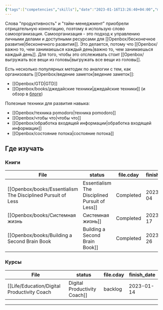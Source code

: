 ```yaml
---
{"tags":["competencies","skills"],"date":"2023-01-16T13:26:40+04:00","modified_at":"2023-12-18T10:23:41+03:00","dg-publish":true,"aliases":["самоорганизацию","самоорганизации","самоорганизации","самоорганизацией","самоорганизации","организация личных дел"],"dg-path":"/competencies/самоорганизация.md","permalink":"/competencies/samoorganizacziya/","dgPassFrontmatter":true}
---
```





Слова "продуктивность" и "тайм-менеджмент" приобрели отрицательную коннотацию, поэтому я использую слово самоорганизация. Самоорганизация - это подход к управлению личными делами и доступными ресурсами для [[Openbox/бесконечное развитие|бесконечного развития]]. Это делается, потому что [[Openbox/важно то, чем занимаешься каждый день|важно то, чем занимаешься каждый день]]. Для того, чтобы это отслеживать стоит [[Openbox/выгружать все вещи из головы|выгружать все вещи из головы]].

Есть несколько популярных методик по аналогии с тем, как организовать [[Openbox/ведение заметок|ведение заметок]]:
- [[Openbox/GTD|GTD]]
- [[Openbox/books/джедайские техники|джедайские техники]] (и обзор в [блоге](https://vanadium23.me/jedi-book-experiments/))

Полезные техники для развития навыка:
- [[Openbox/техника pomodoro|техника pomodoro]]
- [[Openbox/чтобы что|чтобы что]]
- [[Openbox/обработка входящей информации|обработка входящей информации]]
- [[Openbox/состояние потока|состояние потока]]

## Где изучать

### Книги

| File                                                                                                            | status    | file.cday  | finish_date | книгодни        |
| --------------------------------------------------------------------------------------------------------------- | --------- | ---------- | ----------- | --------------- |
| [[Openbox/books/Essentialism The Disciplined Pursuit of Less|Essentialism The Disciplined Pursuit of Less]] | Completed | 2023-12-04 | 2023-12-03  | 1 week, 2 days  |
| [[Openbox/books/Системная жизнь|Системная жизнь]]                                                           | Completed | 2023-09-17 | 2023-05-07  | 2 weeks         |
| [[Openbox/books/Building a Second Brain Book|Building a Second Brain Book]]                                 | Completed | 2023-06-26 | 2023-02-11  | 2 weeks, 3 days |


### Курсы

| File                                                                         | status  | file.cday  | finish_date |
| ---------------------------------------------------------------------------- | ------- | ---------- | ----------- |
| [[Life/Education/Digital Productivity Coach|Digital Productivity Coach]] | backlog | 2023-01-14 | \-          |



---

